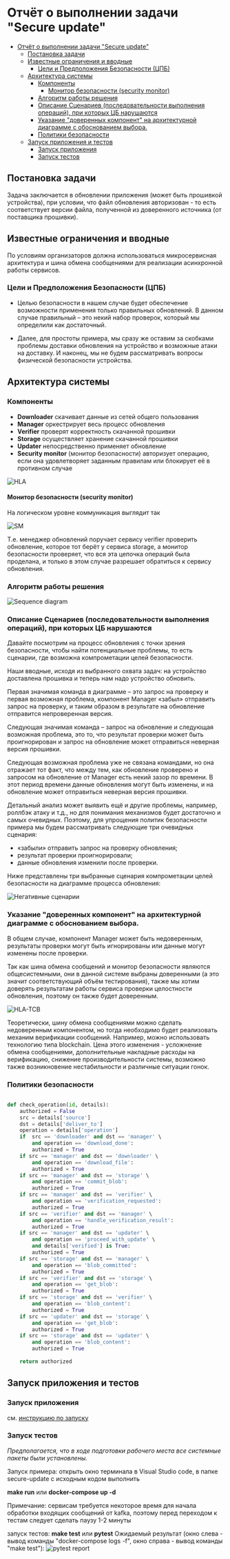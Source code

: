 # Отчёт о выполнении задачи "Secure update"

- [Отчёт о выполнении задачи "Secure update"](#отчёт-о-выполнении-задачи-secure-update)
  - [Постановка задачи](#постановка-задачи)
  - [Известные ограничения и вводные](#известные-ограничения-и-вводные)
    - [Цели и Предположения Безопасности (ЦПБ)](#цели-и-предположения-безопасности-цпб)
  - [Архитектура системы](#архитектура-системы)
    - [Компоненты](#компоненты)
      - [Монитор безопасности (security monitor)](#монитор-безопасности-security-monitor)
    - [Алгоритм работы решения](#алгоритм-работы-решения)
    - [Описание Сценариев (последовательности выполнения операций), при которых ЦБ нарушаются](#описание-сценариев-последовательности-выполнения-операций-при-которых-цб-нарушаются)
    - [Указание "доверенных компонент" на архитектурной диаграмме с обоснованием выбора.](#указание-доверенных-компонент-на-архитектурной-диаграмме-с-обоснованием-выбора)
    - [Политики безопасности](#политики-безопасности)
  - [Запуск приложения и тестов](#запуск-приложения-и-тестов)
    - [Запуск приложения](#запуск-приложения)
    - [Запуск тестов](#запуск-тестов)

## Постановка задачи

Задача заключается в обновлении приложения (может быть прошивкой устройства), при условии, что файл обновления авторизован - то есть соответствует версии файла, полученной из доверенного источника (от поставщика прошивки).

## Известные ограничения и вводные

По условиям организаторов должна использоваться микросервисная архитектура и шина обмена сообщениями для реализации асинхронной работы сервисов.

### Цели и Предположения Безопасности (ЦПБ)

- Целью безопасности в нашем случае будет обеспечение возможности применения только правильных обновлений.
В данном случае правильный – это некий набор проверок, который мы определили как достаточный.

- Далее, для простоты примера, мы сразу же оставим за скобками проблемы доставки обновления на устройство и возможные атаки на доставку. И наконец, мы не будем рассматривать вопросы физической безопасности устройства.

## Архитектура системы

### Компоненты

- **Downloader** скачивает данные из сетей общего пользования
- **Manager** оркестрирует весь процесс обновления
- **Verifier** проверят корректность скачанной прошивки
- **Storage** осуществляет хранение скачанной прошивки
- **Updater** непосредственно применяет обновление
- **Security monitor** (монитор безопасности) авторизует операцию, если она удовлетворяет заданным правилам или блокирует её в противном случае

![HLA](./diagrams/docs/report/hla/hla.png?raw=true "Архитектура")

#### Монитор безопасности (security monitor)

На логическом уровне коммуникация выглядит так

![SM](./diagrams/docs/report/sm/sm.png?raw=true "Монитор безопасности")

Т.е. менеджер обновлений поручает сервису verifier проверить обновление, которое тот берёт у сервиса storage, а монитор безопасности проверяет, что вся эта цепочка операций была проделана, и только в этом случае разрешает обратиться к сервису обновления.

### Алгоритм работы решения

![Sequence diagram](./diagrams/docs/report/sd/sd.png?raw=true "Диаграмма вызовов")

### Описание Сценариев (последовательности выполнения операций), при которых ЦБ нарушаются

Давайте посмотрим на процесс обновления с точки зрения безопасности, чтобы найти потенциальные проблемы, то есть сценарии, где возможна компрометации целей безопасности.

Наши вводные, исходя из выбранного охвата задач: на устройство доставлена прошивка и теперь нам надо устройство обновить.

Первая значимая команда в диаграмме – это запрос на проверку и первая возможная проблема, компонент Manager «забыл» отправить запрос на проверку, и таким образом в результате на обновление отправится непроверенная версия.

Следующая значимая команда – запрос на обновление и следующая возможная проблема, это то, что результат проверки может быть проигнорирован и запрос на обновление может отправиться неверная версия прошивки.

Следующая возможная проблема уже не связана командами, но она отражает тот факт, что между тем, как обновление проверено и запросом на обновление от Manager есть некий зазор по времени. В этот период времени данные обновления могут быть изменены, и на обновление может отправиться неверная версия прошивки.

Детальный анализ может выявить ещё и другие проблемы, например, роллбэк атаку и т.д., но для понимания механизмов будет достаточно и самых очевидных. Поэтому, для упрощения политик безопасности примера мы будем рассматривать следующие три очевидных сценария:

* «забыли» отправить запрос на проверку обновления;
* результат проверки проигнорировали;
* данные обновления изменили после проверки.
  
Ниже представлены три выбранные сценария компрометации целей безопасности на диаграмме процесса обновления:

![Негативные сценарии](./diagrams/docs/report/sd-negative/sd-negative.png?raw=true "Негативные сценарии")


### Указание "доверенных компонент" на архитектурной диаграмме с обоснованием выбора.

В общем случае, компонент Manager может быть недоверенным, результаты проверки могут быть игнорированы или данные могут изменены после проверки.

Так как шина обмена сообщений и монитор безопасности являются общесистемными, они в данной системе выбраны доверенными (а это значит соответствующий объём тестирования), также мы хотим доверять результатам работы сервиса проверки целостности обновления, поэтому он также будет доверенным.

![HLA-TCB](./diagrams/docs/report/hla-tcb/hla-tcb.png?raw=true "Доверенные компоненты")

Теоретически, шину обмена сообщениями можно сделать недоверенным компонентом, но тогда необходимо будет реализовать механим верификации сообщений. Например, можно использовать технологию типа blockchain. 
Цена этого изменения - усложнение обмена сообщениями, дополнительные накладные расходы на верификацию, снижение производительности системы, возможно также возникновение нестабильности и различные ситуации гонок.


### Политики безопасности 


```python {lineNo:true}

def check_operation(id, details):
    authorized = False
    src = details['source']
    dst = details['deliver_to']
    operation = details['operation']
    if  src == 'downloader' and dst == 'manager' \
        and operation == 'download_done':
        authorized = True   
    if src == 'manager' and dst == 'downloader' \
        and operation == 'download_file':
        authorized = True   
    if src == 'manager' and dst == 'storage' \
        and operation == 'commit_blob':
        authorized = True   
    if src == 'manager' and dst == 'verifier' \
        and operation == 'verification_requested':
        authorized = True   
    if src == 'verifier' and dst == 'manager' \
        and operation == 'handle_verification_result':
        authorized = True   
    if src == 'manager' and dst == 'updater' \
        and operation == 'proceed_with_update' \
        and details['verified'] is True:
        authorized = True   
    if src == 'storage' and dst == 'manager' \
        and operation == 'blob_committed':
        authorized = True   
    if src == 'verifier' and dst == 'storage' \
        and operation == 'get_blob':
        authorized = True
    if src == 'storage' and dst == 'verifier' \
        and operation == 'blob_content':
        authorized = True   
    if src == 'updater' and dst == 'storage' \
        and operation == 'get_blob':
        authorized = True
    if src == 'storage' and dst == 'updater' \
        and operation == 'blob_content':
        authorized = True   
     
    return authorized

```

## Запуск приложения и тестов

### Запуск приложения

см. [инструкцию по запуску](../../README.md)

### Запуск тестов

_Предполагается, что в ходе подготовки рабочего места все системные пакеты были установлены._

Запуск примера: открыть окно терминала в Visual Studio code, в папке secure-update с исходным кодом выполнить 

**make run**
или **docker-compose up -d**

Примечание: сервисам требуется некоторое время для начала обработки входящих сообщений от kafka, поэтому перед переходом к тестам следует сделать паузу 1-2 минуты

запуск тестов:
**make test**
или **pytest**
Ожидаемый результат (окно слева - вывод команды "docker-compose logs -f", окно справа - вывод команды "make test"): 
![pytest report](images/pytest-report.png "Логи сервисов и отчёт pytest")